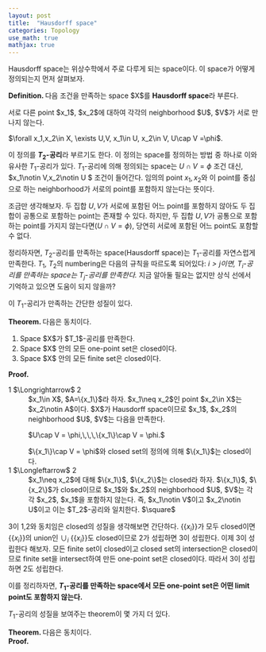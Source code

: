 ```yaml
---
layout: post
title:  "Hausdorff space"
categories: Topology
use_math: true
mathjax: true
---
```


Hausdorff space는 위상수학에서 주로 다루게 되는 space이다. 이 space가 어떻게 정의되는지
먼저 살펴보자.
<div class="def">
<strong>
Definition.
</strong>
다음 조건을 만족하는 space $X$를 <strong>Hausdorff space</strong>라 부른다.
<p>
서로 다른 point $x_1$, $x_2$에 대하여 각각의 neighborhood $U$, $V$가 
서로 만나지 않는다. 
</p>
<p>
$\forall x_1,x_2\in X, \exists U,V, x_1\in U, x_2\in V, U\cap V =\phi$.
</p>
</div>

이 정의를 **$T_2$-공리**라 부르기도 한다. 이 정의는 space를 정의하는 방법 중 하나로
이와 유사한 $T_1$-공리가 있다. $T_1$-공리에 의해 정의되는 space는 $U\cap V =\phi$ 조건 대신,  
$x_1\notin V,x_2\notin U $ 조건이 들어간다. 임의의 point $x_1, x_2$와 이 point를
중심으로 하는 neighborhood가 서로의 point를 포함하지 않는다는 뜻이다. 

조금만 생각해보자.
두 집합 $U,V$가 서로에 포함된 어느 point를 포함하지 않아도 두 집합이 공통으로 포함하는 point는 존재할 수 있다.
하지만, 두 집합 $U,V$가 공통으로 포함하는 point를 가지지 않는다면($U\cap V =\phi$), 당연히 서로에 포함된
어느 point도 포함할 수 없다. 

정리하자면, $T_2$-공리를 만족하는 space(Hausdorff space)는 $T_1$-공리를 자연스럽게
만족한다. 
$T_1$, $T_2$의 numbering은 다음의 규칙을 따르도록 되어있다:
*$i>j$이면, $T_i$-공리를 만족하는 space는 $T_j$-공리를 만족한다.*
지금 알아둘 필요는 없지만 상식 선에서 기억하고 있으면 도움이 되지 않을까?

이 $T_1$-공리가 만족하는 간단한 성질이 있다.

<div class="thm">
<strong>
Theorem.
</strong>
다음은 동치이다.
<ol>
    <li>Space $X$가 $T_1$-공리를 만족한다.</li>
    <li>Space $X$ 안의 모든 one-point set은 closed이다.</li>
    <li>Space $X$ 안의 모든 finite set은 closed이다.</li>
</ol>
</div>
<div class="prf">
<strong>
Proof.
</strong>
       <dl>
           <dt>1 $\Longrightarrow$ 2</dt>
           <dd>$x_1\in X$, $A=\{x_1\}$라 하자.
           $x_1\neq x_2$인 point $x_2\in X$는 
           $x_2\notin A$이다. $X$가 Hausdorff space이므로 
           $x_1$, $x_2$의 neighborhood $U$, $V$는 다음을 만족한다.
           <p>
           $U\cap V = \phi,\,\,\,\{x_1\}\cap V = \phi.$
           </p>
           $\{x_1\}\cap V = \phi$와 closed set의 정의에 의해
           $\{x_1\}$는 closed이다.
           </dd>
           <dt>1 $\Longleftarrow$ 2</dt>
           <dd>
           $x_1\neq x_2$에 대해 $\{x_1\}$, $\{x_2\}$는 closed라 하자.
           $\{x_1\}$, $\{x_2\}$가 closed이므로 $x_1$와 $x_2$의 
           neighborhood $U$, $V$는 각각 $x_2$, $x_1$을 포함하지 않는다.
           즉, $x_1\notin V$이고 $x_2\notin U$이고 이는 $T_2$-공리와
           일치한다. $\square$
           </dd>
       </dl>
</div>

3이 1,2와 동치임은 closed의 성질을 생각해보면 간단하다. {$\{x_i\}$}가 모두 closed이면 {$\{x_i\}$}의
union인 $\cup_i$ {$\{x_i\}$}도 closed이므로 2가 성립하면 3이 성립한다. 이제 3이 성립한다 해보자.
모든 finite set이 closed이고 closed set의 intersection은 closed이므로 finite set을 
intersect하여 만든 one-point set은 closed이다. 따라서 3이 성립하면 2도 성립한다.

이를 정리하자면,
**$T_1$-공리를 만족하는 space에서 모든 one-point set은 어떤 limit point도 포함하지 않는다.**

$T_1$-공리의 성질을 보여주는 theorem이 몇 가지 더 있다.

<div class="thm">
<strong>
Theorem.
</strong>
다음은 동치이다.

</ol>
</div>
<div class="prf">
<strong>
Proof.
</strong>
       <dl>
           <dt></dt>
           <dd>
           </dd>
           <dt></dt>
           <dd>
           </dd>
       </dl>
</div>